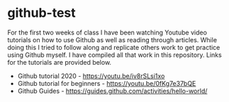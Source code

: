 # github-test
For the first two weeks of class I have been watching Youtube video tutorials on how to use Github as well as reading through articles. While doing this I tried to follow along and replicate others work to get practice using Github myself. I have compiled all that work in this repository. Links for the tutorials are provided below.
- Github tutorial 2020 -  https://youtu.be/iv8rSLsi1xo 
- Github tutorial for beginners - https://youtu.be/0fKg7e37bQE
- Github Guides - https://guides.github.com/activities/hello-world/
